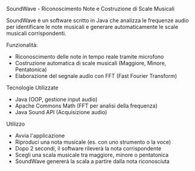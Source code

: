 SoundWave - Riconoscimento Note e Costruzione di Scale Musicali

SoundWave è un software scritto in Java che analizza le frequenze audio per identificare le note musicali e generare automaticamente le scale musicali corrispondenti.

Funzionalità:
- Riconoscimento delle note in tempo reale tramite microfono
- Costruzione automatica di scale musicali (Maggiore, Minore, Pentatonica)
- Elaborazione del segnale audio con FFT (Fast Fourier Transform)

Tecnologie Utilizzate
- Java (OOP, gestione input audio)
- Apache Commons Math (FFT per analisi della frequenza)
- Java Sound API (Acquisizione audio)

Utilizzo
- Avvia l'applicazione
- Riproduci una nota musicale (es. con uno strumento o la voce)
- Dopo 2 secondi, il software rileverà la nota corrispondente
- Scegli una scala musicale tra maggiore, minore o pentatonica
- SoundWave genererà la scala a partire dalla nota riconosciuta
